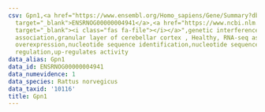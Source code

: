 ```yaml
---
csv: Gpn1,<a href="https://www.ensembl.org/Homo_sapiens/Gene/Summary?db=core;g=ENSRNOG00000004941"
  target="_blank">ENSRNOG00000004941</a>,<a href="https://www.ncbi.nlm.nih.gov/pubmed/30467350"
  target="_blank"><i class="fas fa-file"></i></a>",genetic interference,functional
  association,granular layer of cerebellar cortex , Healthy, RNA-seq assay, hsf-1
  overexpression,nucleotide sequence identification,nucleotide sequence identification,transcriptional
  regulation,up-regulates activity
data_alias: Gpn1
data_id: ENSRNOG00000004941
data_numevidence: 1
data_species: Rattus norvegicus
data_taxid: '10116'
title: Gpn1
---
```


